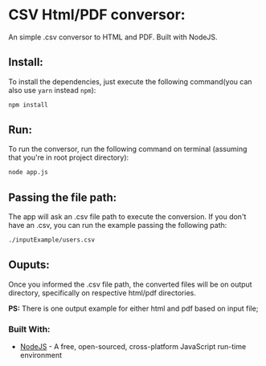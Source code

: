 # CSV Html/PDF conversor:

An simple .csv conversor to HTML and PDF. Built with NodeJS.

## Install:

To install the dependencies, just execute the following command(you can also use `yarn` instead `npm`):

```bash
npm install
```

## Run:

To run the conversor, run the following command on terminal (assuming that you're in root project directory):

```bash
node app.js
```

## Passing the file path:

The app will ask an .csv file path to execute the conversion. If you don't have an .csv, you can run the example passing the following path:

```bash
./inputExample/users.csv
```

## Ouputs:

Once you informed the .csv file path, the converted files will be on output directory, specifically on respective html/pdf directories.

**PS:** There is one output example for either html and pdf based on input file;

### Built With:

- [NodeJS](https://nodejs.dev/) - A free, open-sourced, cross-platform JavaScript run-time environment
